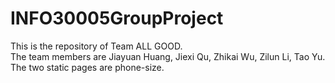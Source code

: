 # INFO30005GroupProject

This is the repository of Team ALL GOOD.  
The team members are Jiayuan Huang, Jiexi Qu, Zhikai Wu, Zilun Li, Tao Yu.  
The two static pages are phone-size.  